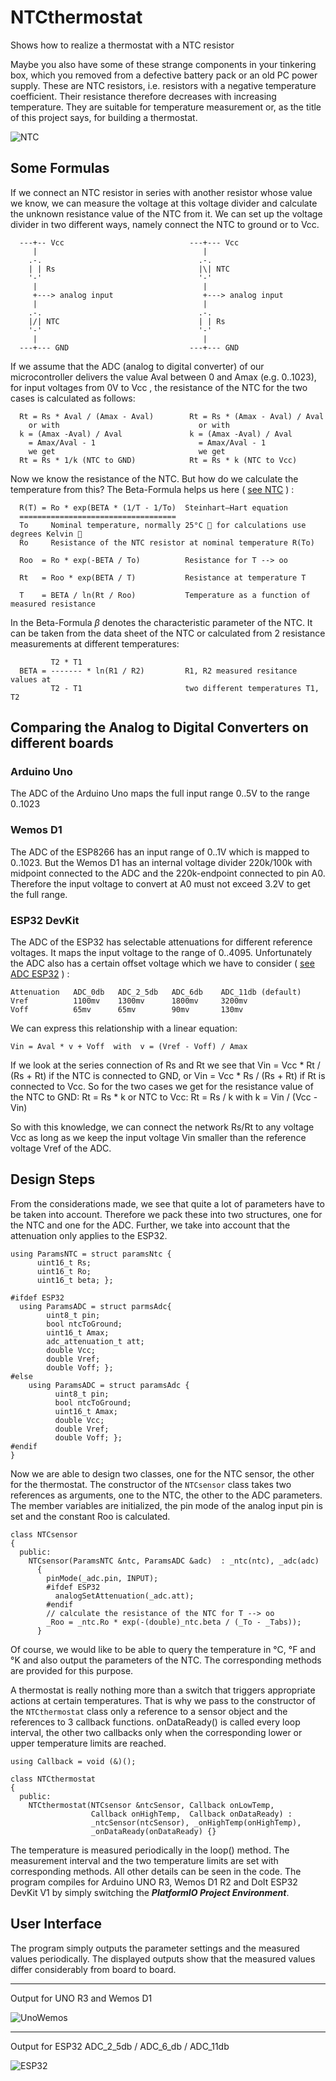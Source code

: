 # NTCthermostat
Shows how to realize a thermostat with a NTC resistor

Maybe you also have some of these strange components in your tinkering box, 
which you removed from a defective battery pack or an old PC power supply. 
These are NTC resistors, i.e. resistors with a negative temperature 
coefficient. Their resistance therefore decreases with increasing temperature. 
They are suitable for temperature measurement or, as the title of this project 
says, for building a thermostat. 

![NTC](images/thermistors.jpg)

## Some Formulas
If we connect an NTC resistor in series with another resistor whose value we 
know, we can measure the voltage at this voltage divider and calculate the 
unknown resistance value of the NTC from it. We can set up the voltage divider 
in two different ways, namely connect the NTC to ground or to Vcc. 
```
  ---+-- Vcc                            ---+--- Vcc
     |                                     |
    .-.                                   .-. 
    | | Rs                                |\| NTC
    '-'                                   '-' 
     |                                     | 
     +---> analog input                    +---> analog input
     |                                     |   
    .-.                                   .-.
    |/| NTC                               | | Rs
    '-'                                   '-'
     |                                     |
  ---+--- GND                           ---+--- GND
```
If we assume that the ADC (analog to digital converter) of our microcontroller delivers the value Aval between 0 and Amax (e.g. 0..1023), for input voltages 
from 0V to Vcc , the resistance of the NTC for the two cases is calculated as 
follows: 
```
  Rt = Rs * Aval / (Amax - Aval)        Rt = Rs * (Amax - Aval) / Aval
    or with                               or with
  k = (Amax -Aval) / Aval               k = (Amax -Aval) / Aval 
    = Amax/Aval - 1                       = Amax/Aval - 1
    we get                                we get
  Rt = Rs * 1/k (NTC to GND)            Rt = Rs * k (NTC to Vcc)
```
Now we know the resistance of the NTC. But how do we calculate the temperature 
from this? The Beta-Formula helps us here ( [see NTC](http://www.resistorguide.com/ntc-thermistor/#Voltage-current_characteristic) ) : 
```
  R(T) = Ro * exp(BETA * (1/T - 1/To)  Steinhart–Hart equation
  ===================================  
  To     Nominal temperature, normally 25°C 🚩 for calculations use degrees Kelvin 🚩
  Ro     Resistance of the NTC resistor at nominal temperature R(To)
 
  Roo  = Ro * exp(-BETA / To)          Resistance for T --> oo

  Rt   = Roo * exp(BETA / T)           Resistance at temperature T
  
  T    = BETA / ln(Rt / Roo)           Temperature as a function of measured resistance
```
In the Beta-Formula $\beta$ denotes the characteristic parameter of the NTC. 
It can be taken from the data sheet of the NTC or calculated from 2 resistance 
measurements at different temperatures: 
```
         T2 * T1
  BETA = ------- * ln(R1 / R2)         R1, R2 measured resitance values at 
         T2 - T1                       two different temperatures T1, T2	
```

## Comparing the Analog to Digital Converters on different boards
### Arduino Uno
The ADC of the Arduino Uno maps the full input range 0..5V to the range 0..1023

### Wemos D1
The ADC of the ESP8266 has an input range of 0..1V which is mapped to 0..1023. But the Wemos D1 has an internal voltage divider 220k/100k with midpoint connected to the ADC and the 220k-endpoint connected to pin A0. Therefore the input voltage to convert at A0 must not exceed 3.2V to get the full range.

### ESP32 DevKit
The ADC of the ESP32 has selectable attenuations for different 
reference voltages. It maps the input voltage to the range of 0..4095.
 Unfortunately the ADC also has a certain offset voltage which we have 
 to consider ( [see ADC ESP32](https://people.eecs.berkeley.edu/~boser/courses/49_sp_2019/N_gpio.html) ) :
```
Attenuation   ADC_0db   ADC_2_5db   ADC_6db    ADC_11db (default)
Vref          1100mv    1300mv      1800mv     3200mv
Voff          65mv      65mv        90mv       130mv
```
We can express this relationship with a linear equation:
```
Vin = Aval * v + Voff  with  v = (Vref - Voff) / Amax
```
If we look at the series connection of Rs and Rt we see that Vin = Vcc * Rt / (Rs + Rt) if the NTC is connected to GND, or Vin = Vcc * Rs / (Rs + Rt) if Rt is connected to Vcc. So for the two cases we get for the resistance value of the 
NTC to GND: Rt = Rs * k or
NTC to Vcc: Rt = Rs / k with
k = Vin / (Vcc - Vin)

So with this knowledge, we can connect the network Rs/Rt to any voltage Vcc as long as we keep the input voltage Vin smaller than the reference voltage Vref of the ADC.

## Design Steps
From the considerations made, we see that quite a lot of parameters have to be taken into account. Therefore we pack these into two structures, one for the NTC and one for the ADC. Further, we take into account that the attenuation only applies to the ESP32. 
```
using ParamsNTC = struct paramsNtc { 
      uint16_t Rs; 
      uint16_t Ro; 
      uint16_t beta; };

#ifdef ESP32
  using ParamsADC = struct parmsAdc{ 
        uint8_t pin; 
        bool ntcToGround; 
        uint16_t Amax; 
        adc_attenuation_t att; 
        double Vcc; 
        double Vref; 
        double Voff; };
#else
    using ParamsADC = struct paramsAdc { 
          uint8_t pin; 
          bool ntcToGround; 
          uint16_t Amax; 
          double Vcc; 
          double Vref; 
          double Voff; };
#endif
}
```
Now we are able to design two classes, one for the NTC sensor, the other for the thermostat. The constructor of the `NTCsensor` class takes two references as arguments, one to the NTC, the other to the ADC parameters. The member variables are initialized, the pin mode of the analog input pin is set and the constant Roo is calculated. 
```
class NTCsensor
{
  public:
    NTCsensor(ParamsNTC &ntc, ParamsADC &adc)  : _ntc(ntc), _adc(adc)
      {
        pinMode(_adc.pin, INPUT);
        #ifdef ESP32
          analogSetAttenuation(_adc.att);
        #endif
        // calculate the resistance of the NTC for T --> oo
        _Roo = _ntc.Ro * exp(-(double)_ntc.beta / (_To - _Tabs)); 
      }
```
Of course, we would like to be able to query the temperature in °C, °F and °K and 
also output the parameters of the NTC. The corresponding methods are provided for 
this purpose.

A thermostat is really nothing more than a switch that triggers appropriate actions 
at certain temperatures. That is why we pass to the constructor of the `NTCthermostat` 
class only a reference to a sensor object and the references to 3 callback functions.
onDataReady() is called every loop interval, the other two callbacks only when the 
corresponding lower or upper temperature limits are reached. 
```
using Callback = void (&)();

class NTCthermostat
{
  public:
    NTCthermostat(NTCsensor &ntcSensor, Callback onLowTemp, 
                  Callback onHighTemp,  Callback onDataReady) : 
                  _ntcSensor(ntcSensor), _onHighTemp(onHighTemp),
                  _onDataReady(onDataReady) {}
```
The temperature is measured periodically in the loop() method. The measurement 
interval and the two temperature limits are set with corresponding methods. All 
other details can be seen in the code. The program compiles for Arduino UNO R3, 
Wemos D1 R2 and DoIt ESP32 DevKit V1 by simply switching the ***PlatformIO Project Environment***.

## User Interface
The program simply outputs the parameter settings and the measured 
values periodically. The displayed outputs show that the measured 
values differ considerably from board to board.

---
Output for UNO R3 and Wemos D1

![UnoWemos](images/Values_UnoWemos.jpg)

---

Output for ESP32 ADC_2_5db / ADC_6_db / ADC_11db

![ESP32](images/Values_ESP32.jpg)
